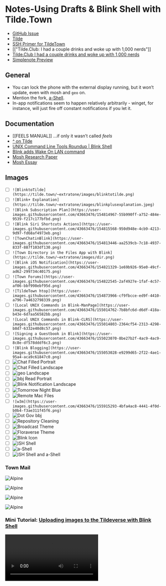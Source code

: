 # Notes-Using Drafts & Blink Shell with Tilde.Town
- [GitHub Issue](https://github.com/extratone/bilge/issues/307)
- [Tilde](https://tilde.town/~extratone/blink)
- [SSH Primer for TildeTown](https://tilde.town/~extratone/wiki/getting-started/ssh.html)
- [["Tilde.Club: I had a couple drinks and woke up with 1,000 nerds"]]
- [Tilde.Club  I had a couple drinks and woke up with 1,000 nerds](drafts://open?uuid=F39811CF-76C9-423A-8DCA-1B4C7E6F0A93)
- [Simplenote Preview](http://simp.ly/publish/bx24Cq)

## General
- You can lock the phone with the external display running, but it won’t update, even with mosh and `geo` on.
- Mention the fork, [a-Shell](https://apps.apple.com/us/app/a-shell/id1473805438).
- In-app notifications seem to happen relatively arbitrarily - winget, for instance, will just fire off constant notifications if you let it.

## Documentation
- [[FEELS MANUAL]] ...if only it wasn’t called *feels*
- [^ on Tilde](https://tilde.town/~extratone/manual/feels/)
- [UNIX Command Line Tools Roundup | Blink Shell](https://docs.blink.sh/advanced/unix-roundup)
- [Blink adds Wake On LAN command](https://github.com/blinksh/blink/issues/951)
- [Mosh Research Paper](https://mosh.org/mosh-paper.pdf)
- [Mosh Essay](https://www.usenix.org/system/files/login/articles/winstein.pdf)

## Images
- [ ] `![BlinktoTilde](https://tilde.town/~extratone/images/blinktotilde.png)`
- [ ] `![Blink+ Explanation](https://tilde.town/~extratone/images/blinkplusexplanation.jpeg)`
- [ ] `![Blink Subscription Plan](https://user-images.githubusercontent.com/43663476/154814967-55b990ff-a752-484e-9539-f217c177bfbd.png)`
- [ ] `![Blink Siri Shortcuts Actions](https://user-images.githubusercontent.com/43663476/154815568-950d948e-4cb9-4213-9d97-fd68af4973eb.png)`
- [ ] `![TownChatinBlink](https://user-images.githubusercontent.com/43663476/154813446-aa2539cb-7c18-4937-833f-887f103df130.png)`
- [ ] `![Town Directory in the Files App with Blink](https://tilde.town/~extratone/images/dir.png)`
- [ ] `![Blink iOS Notification](https://user-images.githubusercontent.com/43663476/154821329-1e69b926-95e0-49cf-ad62-299734c40175.png)`
- [ ] `![Town Forums](https://user-images.githubusercontent.com/43663476/154822545-2af4927e-1faf-4c57-af06-bbf998ebf95d.png)`
- [ ] `![TildeTown htop](https://user-images.githubusercontent.com/43663476/154873966-cf9fbcce-ed9f-4410-a796-7a4632798339.png)`
- [ ] `![Local UNIX Commands in Blink-ManPage](https://user-images.githubusercontent.com/43663476/155014762-7b8bfc6d-d6df-418a-b43e-6d7aa56582bb.png)`
- [ ] `![Local UNIX Commands in Blink-CLRS](https://user-images.githubusercontent.com/43663476/155014803-2364cf54-2313-4298-b8d7-6332e40d8c57.png)`
- [ ] `![Signing a Guestbook in Blink](https://user-images.githubusercontent.com/43663476/155023070-8be27b2f-4ac9-4ac9-8c8e-df578dddf6c3.png)`
- [ ] `![Blink Blogging](https://user-images.githubusercontent.com/43663476/155053028-e9299d65-2f22-4ae1-95a4-aca9c61847c0.png)`
- [ ] ![Chat Filled Portrait](https://user-images.githubusercontent.com/43663476/155101964-a1c33e29-2191-4ef6-97d9-5efe8ef138b2.png)
- [ ] ![Chat Filled Landscape](https://user-images.githubusercontent.com/43663476/155102035-50ab2ad1-24d4-414f-bc6c-aa48897eb973.png)
- [ ] ![geo Landscape](https://user-images.githubusercontent.com/43663476/155102101-a24813fa-7db2-44f4-b4e7-46f8e0680d40.png)
- [ ] ![bbj Read Portrait](https://user-images.githubusercontent.com/43663476/155115451-2025e581-b7a4-45b0-b61f-6927ad9f55fb.png)
- [ ] ![Blink Notification Landscape](https://user-images.githubusercontent.com/43663476/155115556-f62e786a-6fa8-43e5-ba53-e9c9c30144cb.png)
- [ ] ![Tomorrow Night Blue](https://user-images.githubusercontent.com/43663476/155212433-f65f34b4-952d-4f78-a6cf-8d99d4374b87.png)
- [ ] ![Remote Mac Files](https://user-images.githubusercontent.com/43663476/155912890-d5f33a52-c211-4616-bd7a-cb4556564d68.png)
- [ ] `![w3m](https://user-images.githubusercontent.com/43663476/155915293-4bfa4ac8-4441-4f0d-b0b4-f3ae311f45f6.png)`
- [ ] ![Dot Gov bbj](https://user-images.githubusercontent.com/43663476/156838413-b6195682-6b40-401c-b667-be332784f244.png)
- [ ] ![Repository Cleaning](https://user-images.githubusercontent.com/43663476/156869875-93a67975-beb2-4a25-a855-b845514ed8b3.png)
- [ ] ![Broadcast Theme](https://user-images.githubusercontent.com/43663476/156903296-1897cc00-eeab-4014-a112-c8ef5933448e.png)
- [ ] ![Floraverse Theme](https://tilde.town/~extratone/images/floraverse.png)
- [ ] ![Blink Icon](https://tilde.town/~extratone/icons/blink.png)
- [ ] ![iSH Shell](https://user-images.githubusercontent.com/43663476/157366813-507c80a8-7e9a-4bfc-9a0b-f8c47f79ea16.png)
- [ ] ![a-Shell](https://user-images.githubusercontent.com/43663476/157366827-f2ee4e44-397a-4832-82ea-a06cb1138c73.png)
- [ ] ![iSH Shell and a-Shell](https://user-images.githubusercontent.com/43663476/157366845-a604bd4c-3ea8-46fe-85e6-930adb8ca180.png)

### Town Mail

![Alpine](https://user-images.githubusercontent.com/43663476/155139560-ff42b5fd-4376-4f31-a8f5-8a77d8c1aab5.png)

![Alpine](https://user-images.githubusercontent.com/43663476/155139640-b5716b1d-5fee-452c-8b95-4b7ee865cfe2.png)

![Alpine](https://user-images.githubusercontent.com/43663476/155139674-2d301548-6763-4591-9da3-e56b99d6d95d.png)

![Alpine](https://user-images.githubusercontent.com/43663476/155139713-9043f2d1-5f77-4da6-b575-225d57d1e44a.png)


### Mini Tutorial: [Uploading images to the Tildeverse with Blink Shell](https://tilde.town/~extratone/videos/uploadingimageswithblink.MP4)

<video controls>
  <source src="https://tilde.town/~extratone/videos/uploadingimageswithblink.MP4">
</video>
